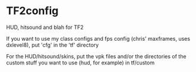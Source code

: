 TF2config
=========

HUD, hitsound and blah for TF2

If you want to use my class configs and fps config (chris' maxframes, uses dxlevel8), put 'cfg' in the 'tf' directory

For the HUD/hitsound/skins, put the vpk files and/or the directories of the custom stuff you want to use (hud, for example) in tf/custom